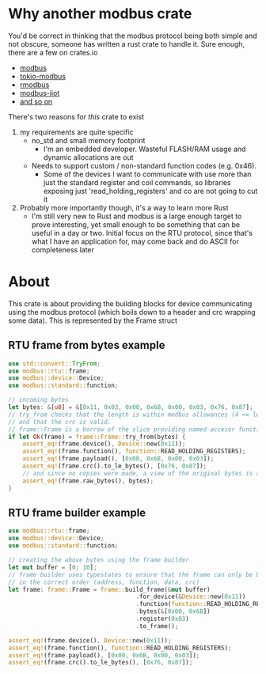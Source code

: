 # Why another modbus crate
You'd be correct in thinking that the modbus protocol being both simple and not obscure, someone has written a rust crate to handle it. Sure enough, there are a few on crates.io
- [modbus](https://docs.rs/modbus/modbus/)
- [tokio-modbus](https://crates.io/crates/tokio-modbus)
- [rmodbus](https://crates.io/crates/rmodbus)
- [modbus-iiot](https://crates.io/crates/modbus-iiot)
- [and so on](https://crates.io/search?q=modbus&sort=relevance)

There's two reasons for *this* crate to exist

1) my requirements are quite specific
   - no_std and small memory footprint
     - I'm an embedded developer. Wasteful FLASH/RAM usage and dynamic allocations are out
   - Needs to support custom / non-standard function codes (e.g. 0x46).
     - Some of the devices I want to communicate with use more than just the standard register and coil commands, so libraries exposing just 'read_holding_registers' and co are not going to cut it
2) Probably more importantly though, it's a way to learn more Rust
   - I'm still very new to Rust and modbus is a large enough target to prove interesting, yet small enough to be something that can be useful in a day or two. Initial focus on the RTU protocol, since that's what I have an application for, may come back and do ASCII for completeness later

# About
This crate is about providing the building blocks for device communicating using the modbus protocol (which boils down to a header and crc wrapping some data). This is represented by the Frame struct

## RTU frame from bytes example
```rust
use std::convert::TryFrom;
use modbus::rtu::frame;
use modbus::device::Device;
use modbus::standard::function;

// incoming bytes
let bytes: &[u8] = &[0x11, 0x03, 0x00, 0x6B, 0x00, 0x03, 0x76, 0x87];
// try_from checks that the length is within modbus allowances (4 <= len <= 255)
// and that the crc is valid.
// frame::Frame is a borrow of the slice providing named accesor functions  for the bytes within
if let Ok(frame) = frame::Frame::try_from(bytes) {
    assert_eq!(frame.device(), Device::new(0x11));
    assert_eq!(frame.function(), function::READ_HOLDING_REGISTERS);
    assert_eq!(frame.payload(), [0x00, 0x6B, 0x00, 0x03]);
    assert_eq!(frame.crc().to_le_bytes(), [0x76, 0x87]);
    // and since no copies were made, a view of the original bytes is available
    assert_eq!(frame.raw_bytes(), bytes);
}
```

## RTU frame builder example
```rust
use modbus::rtu::frame;
use modbus::device::Device;
use modbus::standard::function;

// creating the above bytes using the frame builder
let mut buffer = [0; 10];
// frame builder uses typestates to ensure that the frame can only be built
// in the correct order (address, function, data, crc)
let frame: frame::Frame = frame::build_frame(&mut buffer)
                                    .for_device(&Device::new(0x11))
                                    .function(function::READ_HOLDING_REGISTERS)
                                    .bytes(&[0x00, 0x6B])
                                    .register(0x03)
                                    .to_frame();

assert_eq!(frame.device(), Device::new(0x11));
assert_eq!(frame.function(), function::READ_HOLDING_REGISTERS);
assert_eq!(frame.payload(), [0x00, 0x6B, 0x00, 0x03]);
assert_eq!(frame.crc().to_le_bytes(), [0x76, 0x87]);
```